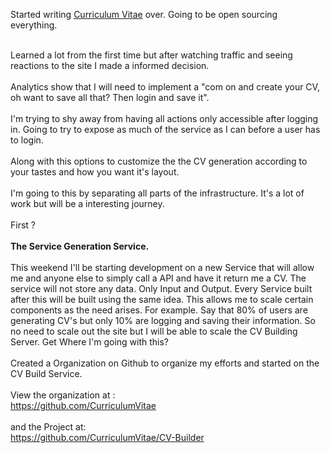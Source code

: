 Started writing <a href="http://www.curriculumvitae.co.za/" target="_blank">Curriculum Vitae</a> over. Going to be open sourcing everything.<br />
<div>
<br /></div>
<div>
Learned a lot from the first time but after watching traffic and seeing reactions to the site I made a&nbsp;informed&nbsp;decision.</div>
<div>
<br /></div>
<div>
Analytics show that I will need to implement a "com on and create your CV, oh want to save all that? Then login and save it".</div>
<div>
<br /></div>
<div>
I'm trying to shy away from having all actions only&nbsp;accessible&nbsp;after logging in. Going to try to expose as much of the service as I can before a user has to login.</div>
<div>
<br /></div>
<div>
Along with this options to customize the the CV generation according to your tastes and how you want it's layout.&nbsp;</div>
<div>
<br /></div>
<div>
I'm going to this by&nbsp;separating&nbsp;all parts of the infrastructure. It's a lot of work but will be a interesting journey.</div>
<div>
<br /></div>
<div>
First ?&nbsp;</div>
<div>
<br /></div>
<div>
<b>The Service Generation Service.&nbsp;</b></div>
<div>
<br /></div>
<div>
This weekend I'll be starting development on a new Service that will allow me and anyone else to simply call a API and have it return me a CV. The service will not store any data. Only Input and Output. Every Service built after this will be built using the same idea. This allows me to scale certain components as the need arises. For example. Say that 80% of users are generating CV's but only 10% are logging and saving their information. So no need to scale out the site but I will be able to scale the CV Building Server. Get Where I'm going with this?</div>
<div>
<br /></div>
<div>
Created a Organization on Github to organize my efforts and started on the CV Build Service.&nbsp;</div>
<div>
<br /></div>
<div>
View the organization at :</div>
<div>
<a href="https://github.com/CurriculumVitae">https://github.com/CurriculumVitae</a>
</div>
<div>
<br /></div>
<div>
and the Project at:</div>
<div>
<a href="https://github.com/CurriculumVitae/CV-Builder">https://github.com/CurriculumVitae/CV-Builder</a>
</div>
<div>
<br /></div>
<div>
<br /></div>
